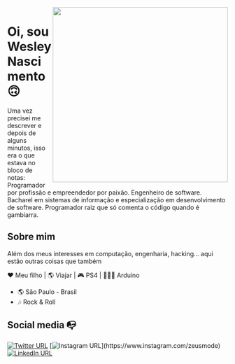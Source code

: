 <img align="right" width="400" height="400" src="">


# Oi, sou Wesley Nascimento 🙃

Uma vez precisei me descrever e depois de alguns minutos, isso era o que estava no bloco de notas: Programador por profissão e empreendedor por paixão. Engenheiro de software. Bacharel em sistemas de informação e especialização em desenvolvimento de software. Programador raiz que só comenta o código quando é gambiarra.

## Sobre mim

Além dos meus interesses em computação, engenharia, hacking… aqui estão outras coisas que também

❤️ Meu filho | 🌎 Viajar | 🎮 PS4 | 🧑🏻‍💻 Arduino

- 🌎 São Paulo - Brasil
- 🎶 Rock & Roll


## Social media :mailbox_with_no_mail:

[![Twitter URL](https://img.shields.io/twitter/url?color=%231DA1F2&label=follow&logo=twitter&logoColor=%231DA1F2&style=flat-square&url=https%3A%2F%2Fwww.reddit.com%2Fuser%2FFatChicken277)](https://twitter.com/wesley_cintra)
[![Instagram URL](https://img.shields.io/twitter/url?color=%23fb3958&label=follow&logo=instagram&logoColor=%23fb3958&style=flat-square&url=https%3A%2F%2Fwww.instagram.com%2Falejorc_)](https://www.instagram.com/zeusmode)
[![LinkedIn URL](https://img.shields.io/twitter/url?color=%230072b1&label=connect&logo=linkedin&logoColor=%230072b1&style=flat-square&url=https%3A%2F%2Fwww.linkedin.com%2Fin%2Falejandro-ramirez-ciceros%2F)](https://www.linkedin.com/in/wesley-cintra-98014722)
